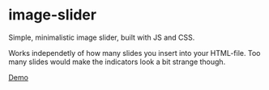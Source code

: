 # image-slider
Simple, minimalistic image slider, built with JS and CSS. 

Works independetly of how many slides you insert into your HTML-file. 
Too many slides would make the indicators look a bit strange though. 

[Demo](https://github.com/victorwikstrom/image-slider.git)
